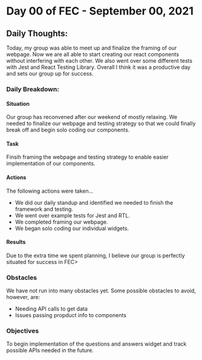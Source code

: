 # Day 00 of FEC - September 00, 2021

## Daily Thoughts:

Today, my group was able to meet up and finalize the framing of our webpage. Now we are all able to start creating our react components without interfering with each other. We also went over some different tests with Jest and React Testing Library. Overall I think it was a productive day and sets our group up for success.

### Daily Breakdown:

#### Situation

Our group has reconvened after our weekend of mostly relaxing. We needed to finalize our webpage and testing strategy so that we could finally break off and begin solo coding our components.

#### Task

Finsih framing the webpage and testing strategy to enable easier implementation of our components.

#### Actions

The following actions were taken...

- We did our daily standup and identified we needed to finish the framework and testing.
- We went over example tests for Jest and RTL.
- We completed framing our webpage.
- We began solo coding our individual widgets.

#### Results

Due to the extra time we spent planning, I believe our group is perfectly situated for success in FEC>

### Obstacles

We have not run into many obstacles yet. Some possible obstacles to avoid, however, are:

- Needing API calls to get data
- Issues passing propduct info to components

### Objectives

To begin implementation of the questions and answers widget and track possible APIs needed in the future.